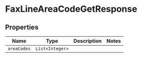 

# FaxLineAreaCodeGetResponse



## Properties

| Name | Type | Description | Notes |
|------------ | ------------- | ------------- | -------------|
| `areaCodes` | ```List<Integer>``` |    |  |



